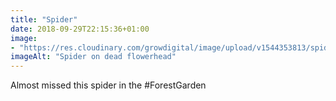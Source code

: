 ```yaml
---
title: "Spider"
date: 2018-09-29T22:15:36+01:00
image: 
- "https://res.cloudinary.com/growdigital/image/upload/v1544353813/spider-43162868510.jpg"
imageAlt: "Spider on dead flowerhead"
---
```


Almost missed this spider in the #ForestGarden
